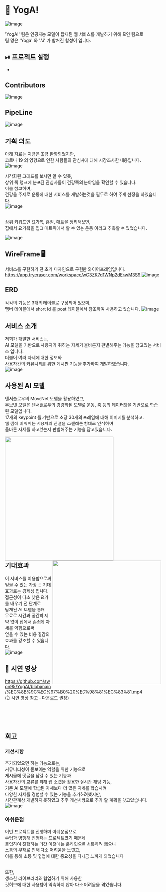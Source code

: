 
# 🧘 YogA!
![image](https://user-images.githubusercontent.com/96659041/205017829-1cf921ba-89be-4a3f-88c1-d02e85722086.png)


'YogA!' 팀은 인공지능 모델이 탑재된 웹 서비스를 개발하기 위해 모인 팀으로<br>
팀 명은 'Yoga' 와 'Ai' 가 합쳐진 합성어 입니다.<br>


##  ⏯ 프로젝트 실행
- 

## Contributors
![image](https://user-images.githubusercontent.com/96659041/205021051-ca7acd82-5f16-48ef-b8af-2cc40488812a.png)

## PipeLine
![image](https://user-images.githubusercontent.com/96659041/205020312-5abd2135-e86f-4650-aad6-b8d407e0f2bf.png)

## 기획 의도
아래 자료는 지금은 조금 완화되었지만,<br> 
코로나 19 의 영향으로 인한 사람들의 관심사에 대해 시장조사한 내용입니다.<br>
![image](https://user-images.githubusercontent.com/96659041/205029013-8fe2b07c-0a91-4153-a3f2-bda5e30ef3d5.png)

시각화된 그래프를 보시면 알 수 있듯,<br> 
상위 쪽 랭크에 분포된 관심사들이 건강쪽의 분야임을 확인할 수 있습니다. <br>
이를 참고하여,<br>
건강을 주제로 운동에 대한 서비스를 개발하는것을 필두로 하여 주제 선정을 하였습니다.<br>
![image](https://user-images.githubusercontent.com/96659041/205029200-f5b17f29-e69e-4f3f-80c2-e351bbf3b13e.png)

<br>
상위 키워드인 요가복, 홈짐, 매트을 정리해보면,<br>
집에서 요가복을 입고 매트위에서 할 수 있는 운동 이라고 추측할 수 있었습니다.<br>

![image](https://user-images.githubusercontent.com/96659041/205115596-0a2f25d5-1457-4a72-a8a8-0eacf561563e.png)
<br>

## WireFrame 🖥️
서비스를 구현하기 전 초기 디자인으로 구현한 와이어프레임입니다.<br>
https://app.tryeraser.com/workspace/wC3ZK7d1WNp2dEnwM3S9
![image](https://user-images.githubusercontent.com/96659041/205113831-a2336700-314e-45ef-9f82-879071b362f8.png)


## ERD
각각의 기능은 3개의 테이블로 구성되어 있으며,<br>
멤버 테이블에서 short Id 를 post 테이블에서 참조하여 사용하고 있습니다.
![image](https://user-images.githubusercontent.com/96659041/205116232-3a37df66-41e6-43b0-906f-7cebe2642f62.png)


## 서비스 소개
저희가 개발한 서비스는,<br>
AI 모델을 기반으로 사용자가 취하는 자세가 올바른지 판별해주는 기능을 담고있는 서비스 입니다.<br>
더불어 여러 자세에 대한 정보와<br>
사용자간의 커뮤니티를 위한 게시판 기능을 추가하여 개발하였습니다.<br>
![image](https://user-images.githubusercontent.com/96659041/205118367-cdaf409b-2391-4a9d-a130-09cea5e54c7e.png)


## 사용된 AI 모델
텐서플로우의 MoveNet 모델을 활용하였고,<br>
무브넷 모델은 텐서플로우의 경량화된 모델로 운동, 춤 등의 데이터셋을 기반으로 학습된 모델입니다.<br>
17개의 keypoint 를 기반으로 초당 30개의 프레임에 대해 이미지를 분석하고.<br>
웹 캠에 비춰지는 사용자의 관절을 스켈레톤 형태로 인식하여<br>
올바른 자세를 하고있는지 판별해주는 기능을 담고있습니다.<br>

<div align='center'>
<image align="left" width="350" height="400" src='https://user-images.githubusercontent.com/96659041/205118931-c6510f75-188a-403a-9907-718473d33b63.png'/>
<image align="right" width="350" height="400" src='https://user-images.githubusercontent.com/96659041/205122655-c3f85443-a876-4fdd-aca1-3a21d2951041.png'/>
</div><br><br><br><br><br><br><br><br><br><br><br><br><br><br><br><br><br><br><br><br><br>

## 기대효과
이 서비스를 이용함으로써 얻을 수 있는 가장 큰 기대효과로는 경제성 입니다.<br>
접근성이 다소 낮은 요가를 배우기 전 단계로<br>
탑재된 AI 모델을 통해 <br>
무료로 시간과 공간의 제약 없이 집에서 손쉽게 자세를 익힘으로써 <br>
얻을 수 있는 비용 절감의 효과를 강조할 수 있습니다.<br>
![image](https://user-images.githubusercontent.com/96659041/205225351-17a27d5a-4e0c-46c0-a0c5-2fb1116456d8.png)



## 🎥 시연 영상
https://github.com/swon95/YogAI/blob/main/%EC%8B%9C%EC%97%B0%20%EC%98%81%EC%83%81.mp4<br>
(👆 시연 영상 참고 - 다운로드 권장)

<br><br><br>
## 회고
### 개선사항
추가되었으면 하는 기능으로는,<br>
커뮤니티성이 돋보이는 역할을 위한 기능으로<br>
게시물에 댓글을 남길 수 있는 기능과 <br>
사용자간의 교류를 위해 웹 소켓을 활용한 실시간 채팅 기능,<br>
기존 AI 모델에 학습된 자세보다 더 많은 자세를 학습시켜<br>
다양한 자세를 경험할 수 있는 기능을 추가하려했지만,<br>
시간관계상 개발하지 못하였고 추후 개선사항으로 추가 할 계획을 갖고있습니다.<br>
![image](https://user-images.githubusercontent.com/96659041/205225694-ceca4a92-7b26-4e55-ab75-9a89d9e884b0.png)

### 아쉬운점
이번 프로젝트를 진행하며 아쉬운점으로<br>
수업과 병행해 진행하는 프로젝트였기 때문에<br> 
몰입하여 진행하는 기간 이전에는 온라인으로 소통하려 했으나<br>
소통의 부재로 인해 다소 어려움을 느꼇고,<br>
이를 통해 소통 및 협업에 대한 중요성을 다시금 느끼게 되었습니다.<br><br>

또한,<br>
생소한 라이브러리와 협업하기 위해 사용한<br>
깃허브에 대한 사용법이 익숙하지 않아 다소 어려움을 겪었습니다.

